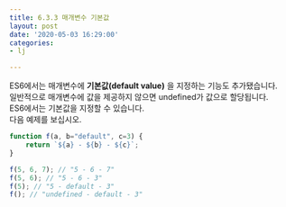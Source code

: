 ```yaml
---
title: 6.3.3 매개변수 기본값
layout: post
date: '2020-05-03 16:29:00'
categories:
- lj

---
```


ES6에서는 매개변수에 **기본값(default value)** 을 지정하는 기능도 추가됐습니다.  
일반적으로 매개변수에 값을 제공하지 않으면 undefined가 값으로 할당됩니다.  
ES6에서는 기본값을 지정할 수 있습니다.  
다음 예제를 보십시오.

```javascript
function f(a, b="default", c=3) {
	return `${a} - ${b} - ${c}`;
}

f(5, 6, 7); // "5 - 6 - 7"
f(5, 6); // "5 - 6 - 3"
f(5); // "5 - default - 3"
f(); // "undefined - default - 3"
```